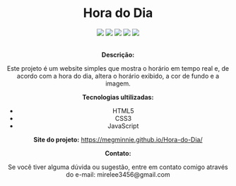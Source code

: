 <div align="center">
  <h1>Hora do Dia</h1>
  <div>
    <img src="http://img.shields.io/static/v1?label=PHP&message=8.3&color=purple&style=for-the-badge&logo=php"/>
    <img src="http://img.shields.io/static/v1?label=JavaScript&message=ES6&color=yellow&style=for-the-badge&logo=javascript"/>
    <img src="https://img.shields.io/static/v1?label=MySQL&message=8&color=darkblue&style=for-the-badge&logo=MySQL"/>
    <img src="http://img.shields.io/static/v1?label=Tailwind&message=3.4.13&color=blue&style=for-the-badge&logo=tailwindcss"/>
    <img src="http://img.shields.io/static/v1?label=Status&message=Finished&color=GREEN&style=for-the-badge"/>
  </div><br>

**Descrição:**
<p>Este projeto é um website simples que mostra o horário em tempo real e, de acordo com a hora do dia, altera o horário exibido, a cor de fundo e a imagem.</p>

**Tecnologias ultilizadas:**

* HTML5
* CSS3
* JavaScript

**Site do projeto:** https://megminnie.github.io/Hora-do-Dia/

**Contato:**
<p>Se você tiver alguma dúvida ou sugestão, entre em contato comigo através do e-mail: mirelee3456@gmail.com</p>


